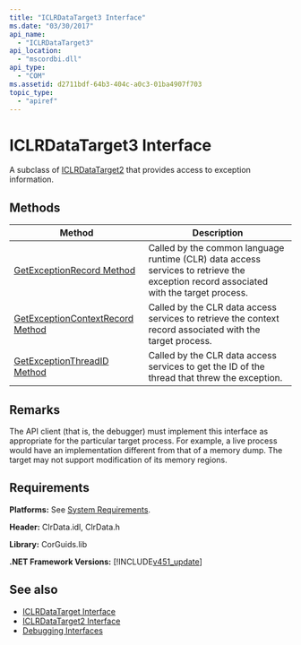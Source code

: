 ```yaml
---
title: "ICLRDataTarget3 Interface"
ms.date: "03/30/2017"
api_name: 
  - "ICLRDataTarget3"
api_location: 
  - "mscordbi.dll"
api_type: 
  - "COM"
ms.assetid: d2711bdf-64b3-404c-a0c3-01ba4907f703
topic_type: 
  - "apiref"
---
```

# ICLRDataTarget3 Interface

A subclass of [ICLRDataTarget2](iclrdatatarget2-interface.md) that provides access to exception information.  
  
## Methods  
  
|Method|Description|  
|------------|-----------------|  
|[GetExceptionRecord Method](iclrdatatarget3-getexceptionrecord-method.md)|Called by the common language runtime (CLR) data access services to retrieve the exception record associated with the target process.|  
|[GetExceptionContextRecord Method](iclrdatatarget3-getexceptioncontextrecord-method.md)|Called by the CLR data access services to retrieve the context record associated with the target process.|  
|[GetExceptionThreadID Method](iclrdatatarget3-getexceptionthreadid-method.md)|Called by the CLR data access services to get the ID of the thread that threw the exception.|  
  
## Remarks  

 The API client (that is, the debugger) must implement this interface as appropriate for the particular target process. For example, a live process would have an implementation different from that of a memory dump. The target may not support modification of its memory regions.  
  
## Requirements  

 **Platforms:** See [System Requirements](../../get-started/system-requirements.md).  
  
 **Header:** ClrData.idl, ClrData.h  
  
 **Library:** CorGuids.lib  
  
 **.NET Framework Versions:** [!INCLUDE[v451_update](../../../../includes/net-current-v451-nov-plus.md)]  
  
## See also

- [ICLRDataTarget Interface](iclrdatatarget-interface.md)
- [ICLRDataTarget2 Interface](iclrdatatarget2-interface.md)
- [Debugging Interfaces](debugging-interfaces.md)
